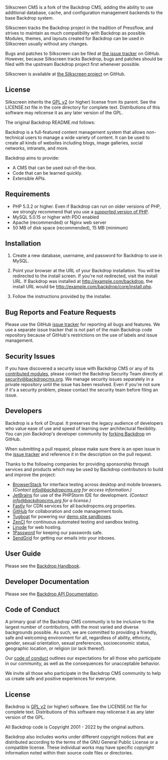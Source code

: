 Silkscreen CMS is a fork of the Backdrop CMS, adding the ability to use
additional database, cache, and configuration management backends to the base
Backdrop system.

Silkscreen tracks the Backdrop project in the tradition of Pressflow, and
strives to maintain as much compatibility with Backdrop as possible. Modules,
themes, and layouts created for Backdrop can be used in Silkscreen usually
without any changes.

Bugs and patches to Silkscreen can be filed at
[the issue tracker](https://github.com/silkscreencms/silkscreen-issues) on
GitHub. However, because Silkscreen tracks Backdrop, bugs and patches should
be filed with the upstream Backdrop project first whenever possible.

Silkscreen is available at
[the Silkscreen project](https://github.com/silkscreencms) on GitHub.

License
-------
Silkscreen inherits the [GPL v2](http://www.gnu.org/licenses/gpl-2.0.html)
(or higher) license from its parent.  See the LICENSE.txt file in the core
directory for complete text. Distributions of this software may relicense it as
any later version of the GPL.

The original Backdrop README.md follows:

Backdrop is a full-featured content management system that allows non-technical
users to manage a wide variety of content. It can be used to create all kinds of
websites including blogs, image galleries, social networks, intranets, and more.

Backdrop aims to provide:
- A CMS that can be used out-of-the-box.
- Code that can be learned quickly.
- Extensible APIs.

Requirements
------------
- PHP 5.3.2 or higher. Even if Backdrop can run on older versions of PHP, we
  strongly recommend that you use a
  [supported version of PHP](https://secure.php.net/supported-versions.php).
- MySQL 5.0.15 or higher with PDO enabled
- Apache (recommended) or Nginx web server
- 50 MB of disk space (recommended), 15 MB (minimum)

Installation
------------

1. Create a new database, username, and password for Backdrop to use in MySQL.

2. Point your browser at the URL of your Backdrop installation. You will be
   redirected to the install screen. If you're not redirected, visit the install
   URL. If Backdrop was installed at http://example.com/backdrop, the install
   URL would be http://example.com/backdrop/core/install.php.

3. Follow the instructions provided by the installer.

Bug Reports and Feature Requests
--------------------------------
Please use the GitHub
[issue tracker](https://github.com/backdrop/backdrop-issues/issues) for
reporting all bugs and features. We use a separate issue tracker that is not
part of the main Backdrop code repository because of GitHub's restrictions on
the use of labels and issue management.

Security Issues
---------------
If you have discovered a security issue with Backdrop CMS or any of its
[contributed modules](https://github.com/backdrop-contrib/), please contact the
Backdrop Security Team directly at
[security@backdropcms.org](mailto:security@backdropcms.org).
We manage security issues separately in a private repository until the issue has
been resolved. Even if you're not sure if it's a security problem, please
contact the security team before filing an issue.

Developers
----------
Backdrop is a fork of Drupal. It preserves the legacy audience of developers who
value ease of use and speed of learning over architectural flexibility. You can
join Backdrop's developer community by
[forking Backdrop](https://github.com/backdrop/backdrop) on GitHub.

When submitting a pull request, please make sure there is an open issue in the
[issue tracker](https://github.com/backdrop/backdrop-issues/issues) and
reference it in the description on the pull request.

Thanks to the following companies for providing sponsorship through services and
products which may be used by Backdrop contributors to build and improve the
project:

- [BrowserStack](https://www.browserstack.com) for interface testing across
  desktop and mobile browsers. *(Contact info@backdropcms.org for access
  information.)*
- [JetBrains](https://www.jetbrains.com/phpstorm/) for use of the PHPStorm IDE
  for development. *(Contact info@backdropcms.org for a license.)*
- [Fastly](https://fastly.com) for CDN services for all backdropcms.org properties.
- [GitHub](https://github.com) for collaboration and code management tools.
- [Tugboat](https://www.tugboat.qa) for powering our [demo site sandboxes](https://backdropcms.org/demo).
- [ZenCI](https://zen.ci) for continuous automated testing and sandbox testing.
- [Linode](https://linode.com) for web hosting.
- [1Password](https://1password.com) for keeping our passwords safe.
- [SendGrid](https://sendgrid.com) for getting our emails into your inboxes.

User Guide
----------
Please see the [Backdrop Handbook](https://docs.backdropcms.org/documentation/getting-started).

Developer Documentation
-----------------------
Please see the [Backdrop API Documentation](https://docs.backdropcms.org/api/backdrop/groups).

Code of Conduct
---------------
A primary goal of the Backdrop CMS community is to be inclusive to the largest
number of contributors, with the most varied and diverse backgrounds possible.
As such, we are committed to providing a friendly, safe and welcoming
environment for all, regardless of ability, ethnicity, gender, sexual
orientation, sexual preferences, socioeconomic status, geographic location, or
religion (or lack thereof).

Our
[code of conduct](https://github.com/backdrop-ops/conduct/blob/main/code_of_conduct.md)
outlines our expectations for all those who participate in our community, as
well as the consequences for unacceptable behavior.

We invite all those who participate in the Backdrop CMS community to help us
create safe and positive experiences for everyone.

License
-------
Backdrop is [GPL v2](http://www.gnu.org/licenses/gpl-2.0.html) (or higher)
software. See the LICENSE.txt file for complete text. Distributions of this
software may relicense it as any later version of the GPL.

All Backdrop code is Copyright 2001 - 2022 by the original authors.

Backdrop also includes works under different copyright notices that are
distributed according to the terms of the GNU General Public License or a
compatible license. These individual works may have specific copyright
information noted within their source code files or directories.

